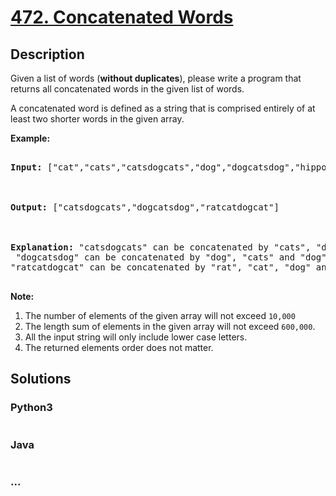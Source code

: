 # [472. Concatenated Words](https://leetcode.com/problems/concatenated-words)

## Description
Given a list of words (<b>without duplicates</b>), please write a program that returns all concatenated words in the given list of words.

<p>A concatenated word is defined as a string that is comprised entirely of at least two shorter words in the given array.</p>



<p><b>Example:</b><br />

<pre>

<b>Input:</b> ["cat","cats","catsdogcats","dog","dogcatsdog","hippopotamuses","rat","ratcatdogcat"]



<b>Output:</b> ["catsdogcats","dogcatsdog","ratcatdogcat"]



<b>Explanation:</b> "catsdogcats" can be concatenated by "cats", "dog" and "cats"; <br> "dogcatsdog" can be concatenated by "dog", "cats" and "dog"; <br>"ratcatdogcat" can be concatenated by "rat", "cat", "dog" and "cat".

</pre>

</p>



<p><b>Note:</b><br>

<ol>

<li>The number of elements of the given array will not exceed <code>10,000 </code>

<li>The length sum of elements in the given array will not exceed <code>600,000</code>. </li>

<li>All the input string will only include lower case letters.</li>

<li>The returned elements order does not matter. </li>

</ol>

</p>


## Solutions


<!-- tabs:start -->

### **Python3**

```python

```

### **Java**

```java

```

### **...**
```

```

<!-- tabs:end -->